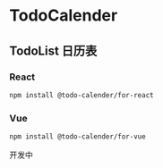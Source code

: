 # TodoCalender

## TodoList 日历表

### React

```bash
npm install @todo-calender/for-react
```

### Vue

```bash
npm install @todo-calender/for-vue
```

开发中
